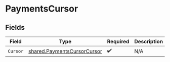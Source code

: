 # PaymentsCursor


## Fields

| Field                                                                      | Type                                                                       | Required                                                                   | Description                                                                |
| -------------------------------------------------------------------------- | -------------------------------------------------------------------------- | -------------------------------------------------------------------------- | -------------------------------------------------------------------------- |
| `Cursor`                                                                   | [shared.PaymentsCursorCursor](../../models/shared/paymentscursorcursor.md) | :heavy_check_mark:                                                         | N/A                                                                        |
